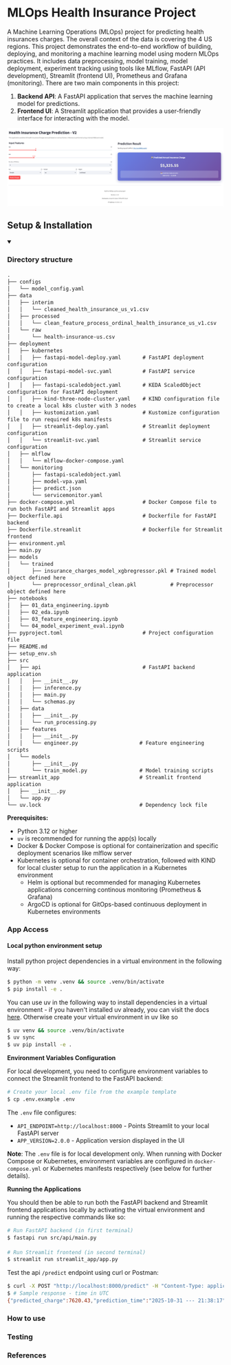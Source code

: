 # MLOps Health Insurance Project

A Machine Learning Operations (MLOps) project for predicting health insurances charges. The overall context of the data is covering the 4 US regions. This project demonstrates the end-to-end workflow of building, deploying, and monitoring a machine learning model using modern MLOps practices. It includes data preprocessing, model training, model deployment, experiment tracking using tools like MLflow, FastAPI (API development), Streamlit (frontend UI), Prometheus and Grafana (monitoring). There are two main components in this project:

1. **Backend API**: A FastAPI application that serves the machine learning model for predictions.
2. **Frontend UI**: A Streamlit application that provides a user-friendly interface for interacting with the model.

![Health Insurance Frontend](assets/streamlit-frontend-ml-app.png)    

## Setup & Installation

<details open><summary><h3>Directory structure</h3></summary>

```
.
├── configs
│   └── model_config.yaml
├── data
│   ├── interim
│   │   └── cleaned_health_insurance_us_v1.csv
│   ├── processed
│   │   └── clean_feature_process_ordinal_health_insurance_us_v1.csv
│   └── raw
│       └── health-insurance-us.csv
├── deployment
│   ├── kubernetes
│   │   ├── fastapi-model-deploy.yaml       # FastAPI deployment configuration
│   │   ├── fastapi-model-svc.yaml          # FastAPI service configuration
│   │   ├── fastapi-scaledobject.yaml       # KEDA ScaledObject configuration for FastAPI deployment
│   │   ├── kind-three-node-cluster.yaml    # KIND configuration file to create a local k8s cluster with 3 nodes
│   │   ├── kustomization.yaml              # Kustomize configuration file to run required k8s manifests
│   │   ├── streamlit-deploy.yaml           # Streamlit deployment configuration
│   │   └── streamlit-svc.yaml              # Streamlit service configuration
│   ├── mlflow
│   │   └── mlflow-docker-compose.yaml
│   └── monitoring
│       ├── fastapi-scaledobject.yaml
│       ├── model-vpa.yaml
│       ├── predict.json
│       └── servicemonitor.yaml
├── docker-compose.yml                      # Docker Compose file to run both FastAPI and Streamlit apps
├── Dockerfile.api                          # Dockerfile for FastAPI backend
├── Dockerfile.streamlit                    # Dockerfile for Streamlit frontend
├── environment.yml
├── main.py
├── models
│   └── trained
│       ├── insurance_charges_model_xgbregressor.pkl # Trained model object defined here
│       └── preprocessor_ordinal_clean.pkl           # Preprocessor object defined here
├── notebooks
│   ├── 01_data_engineering.ipynb
│   ├── 02_eda.ipynb
│   ├── 03_feature_engineering.ipynb
│   └── 04_model_experiment_eval.ipynb
├── pyproject.toml                          # Project configuration file
├── README.md
├── setup_env.sh
├── src
│   ├── api                                 # FastAPI backend application
│   │   ├── __init__.py
│   │   ├── inference.py
│   │   ├── main.py
│   │   └── schemas.py
│   ├── data    
│   │   ├── __init__.py
│   │   └── run_processing.py
│   ├── features
│   │   ├── __init__.py
│   │   └── engineer.py                    # Feature engineering scripts
│   └── models
│       ├── __init__.py
│       └── train_model.py                 # Model training scripts 
├── streamlit_app                          # Streamlit frontend application
│   ├── __init__.py
│   └── app.py
└── uv.lock                                # Dependency lock file
```
</details>

**Prerequisites:**

- Python 3.12 or higher
- `uv` is recommended for running the app(s) locally
- Docker & Docker Compose is optional for containerization and specific deployment scenarios like mlflow server
- Kubernetes is optional for container orchestration, followed with KIND for local cluster setup to run the application in a Kubernetes environment
    - Helm is optional but recommended for managing Kubernetes applications concerning continous monitoring (Prometheus & Grafana)
    - ArgoCD is optional for GitOps-based continuous deployment in Kubernetes environments

### App Access

#### Local python environment setup

Install python project dependencies in a virtual environment in the following way:

```bash
$ python -m venv .venv && source .venv/bin/activate
$ pip install -e .
```

You can use uv in the following way to install dependencies in a virtual environment - if you haven't installed uv already, you can visit the docs [here](https://docs.astral.sh/uv/getting-started/installation/). Otherwise create your virtual environment in uv like so

```bash
$ uv venv && source .venv/bin/activate
$ uv sync
$ uv pip install -e .
```

**Environment Variables Configuration**

For local development, you need to configure environment variables to connect the Streamlit frontend to the FastAPI backend:

```bash
# Create your local .env file from the example template
$ cp .env.example .env
```

The `.env` file configures:
- `API_ENDPOINT=http://localhost:8000` - Points Streamlit to your local FastAPI server
- `APP_VERSION=2.0.0` - Application version displayed in the UI

**Note**: The `.env` file is for local development only. When running with Docker Compose or Kubernetes, environment variables are configured in `docker-compose.yml` or Kubernetes manifests respectively (see below for further details).

**Running the Applications**

You should then be able to run both the FastAPI backend and Streamlit frontend applications locally by activating the virtual environment and running the respective commands like so:

```bash
# Run FastAPI backend (in first terminal)
$ fastapi run src/api/main.py

# Run Streamlit frontend (in second terminal)
$ streamlit run streamlit_app/app.py
```

Test the api `/predict` endpoint using curl or Postman:

```bash
$ curl -X POST "http://localhost:8000/predict" -H "Content-Type: application/json" -d @deployment/monitoring/predict.json
$ # Sample response - time in UTC  
{"predicted_charge":7620.43,"prediction_time":"2025-10-31 --- 21:38:17"}
```

### How to use

### Testing 

### References

